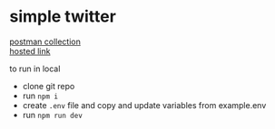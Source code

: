 # simple twitter

[postman collection](https://documenter.getpostman.com/view/27932492/2s9YkhiQGE) \
[hosted link](https://twitter-ko6v.onrender.com)

to run in local

- clone git repo
- run `npm i`
- create `.env` file and copy and update variables from example.env
- run `npm run dev`
